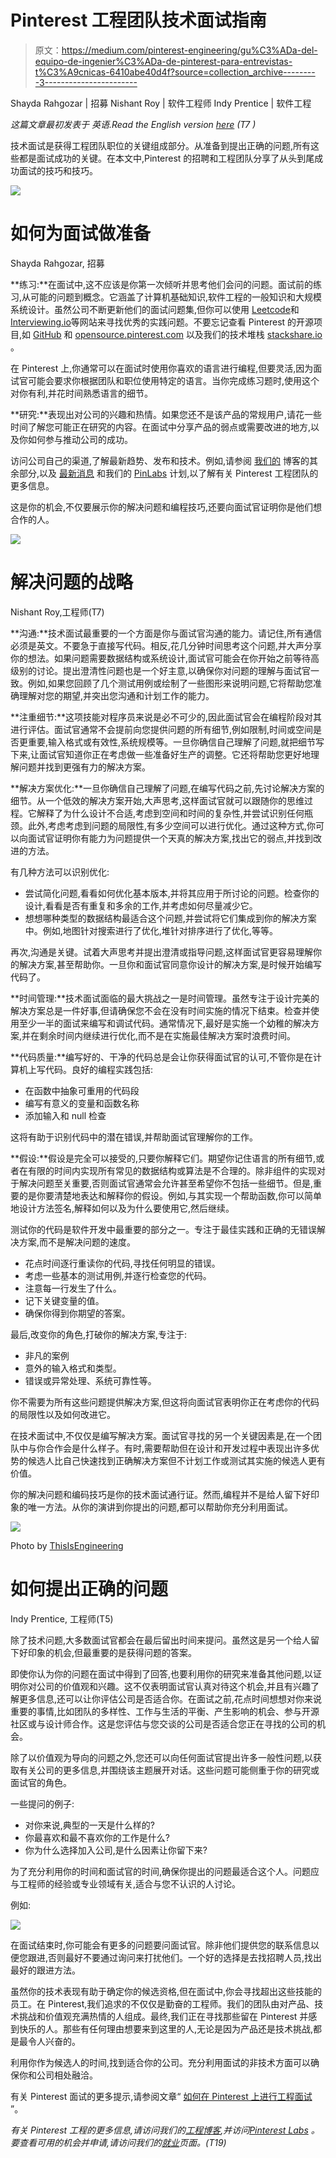 # Pinterest 工程团队技术面试指南

> 原文：<https://medium.com/pinterest-engineering/gu%C3%ADa-del-equipo-de-ingenier%C3%ADa-de-pinterest-para-entrevistas-t%C3%A9cnicas-6410abe40d4f?source=collection_archive---------3----------------------->

Shayda Rahgozar | 招募 Nishant Roy | 软件工程师 Indy Prentice | 软件工程

*这篇文章最初发表于 英语.Read the English version* [*here*](/pinterest-engineering/a-pinterest-engineering-guide-to-technical-interviews-1c2471c2d139) *(T7 )*

技术面试是获得工程团队职位的关键组成部分。从准备到提出正确的问题,所有这些都是面试成功的关键。在本文中,Pinterest 的招聘和工程团队分享了从头到尾成功面试的技巧和技巧。

![](img/603388c2d81b5a0b4ba3e5b73302632f.png)

# 如何为面试做准备

Shayda Rahgozar, 招募

**练习:**在面试中,这不应该是你第一次倾听并思考他们会问的问题。面试前的练习,从可能的问题到概念。它涵盖了计算机基础知识,软件工程的一般知识和大规模系统设计。虽然公司不断更新他们的面试问题集,但你可以使用 [Leetcode](https://leetcode.com/)和 [Interviewing.io](https://interviewing.io/)等网站来寻找优秀的实践问题。不要忘记查看 Pinterest 的开源项目,如 [GitHub](https://github.com/pinterest/) 和 [opensource.pinterest.com](https://opensource.pinterest.com/) 以及我们的技术堆栈 [stackshare.io](https://stackshare.io/pinterest/pinterest) 。

在 Pinterest 上,你通常可以在面试时使用你喜欢的语言进行编程,但要灵活,因为面试官可能会要求你根据团队和职位使用特定的语言。当你完成练习题时,使用这个对你有利,并花时间熟悉语言的细节。

**研究:**表现出对公司的兴趣和热情。如果您还不是该产品的常规用户,请花一些时间了解您可能正在研究的内容。在面试中分享产品的弱点或需要改进的地方,以及你如何参与推动公司的成功。

访问公司自己的渠道,了解最新趋势、发布和技术。例如,请参阅 [我们的](https://medium.com/pinterest-engineering/medium-com-pinterest-engineering-espanol/home) 博客的其余部分,以及 [最新消息](https://newsroom.pinterest.com/es/company) 和我们的 [PinLabs](https://www.pinterestlabs.com/) 计划,以了解有关 Pinterest 工程团队的更多信息。

这是你的机会,不仅要展示你的解决问题和编程技巧,还要向面试官证明你是他们想合作的人。

![](img/80679d80c80ea0dcc39370cd4783feda.png)

# 解决问题的战略

Nishant Roy,工程师(T7)

**沟通:**技术面试最重要的一个方面是你与面试官沟通的能力。请记住,所有通信必须是英文。不要急于直接写代码。相反,花几分钟时间思考这个问题,并大声分享你的想法。如果问题需要数据结构或系统设计,面试官可能会在你开始之前等待高级别的讨论。提出澄清性问题也是一个好主意,以确保你对问题的理解与面试官一致。例如,如果您回顾了几个测试用例或绘制了一些图形来说明问题,它将帮助您准确理解对您的期望,并突出您沟通和计划工作的能力。

**注重细节:**这项技能对程序员来说是必不可少的,因此面试官会在编程阶段对其进行评估。面试官通常不会提前向您提供问题的所有细节,例如限制,时间或空间是否更重要,输入格式或有效性,系统规模等。一旦你确信自己理解了问题,就把细节写下来,让面试官知道你正在考虑做一些准备好生产的调整。它还将帮助您更好地理解问题并找到更强有力的解决方案。

**解决方案优化:**一旦你确信自己理解了问题,在编写代码之前,先讨论解决方案的细节。从一个低效的解决方案开始,大声思考,这样面试官就可以跟随你的思维过程。它解释了为什么设计不合适,考虑到空间和时间的复杂性,并尝试识别任何瓶颈。此外,考虑考虑到问题的局限性,有多少空间可以进行优化。通过这种方式,你可以向面试官证明你有能力为问题提供一个天真的解决方案,找出它的弱点,并找到改进的方法。

有几种方法可以识别优化:

*   尝试简化问题,看看如何优化基本版本,并将其应用于所讨论的问题。检查你的设计,看看是否有重复和多余的工作,并考虑如何尽量减少它。
*   想想哪种类型的数据结构最适合这个问题,并尝试将它们集成到你的解决方案中。例如,地图针对搜索进行了优化,堆针对排序进行了优化,等等。

再次,沟通是关键。试着大声思考并提出澄清或指导问题,这样面试官更容易理解你的解决方案,甚至帮助你。一旦你和面试官同意你设计的解决方案,是时候开始编写代码了。

**时间管理:**技术面试面临的最大挑战之一是时间管理。虽然专注于设计完美的解决方案总是一件好事,但请确保您不会在没有时间实施的情况下结束。检查并使用至少一半的面试来编写和调试代码。通常情况下,最好是实施一个幼稚的解决方案,并在剩余时间内继续进行优化,而不是在实施最佳解决方案时浪费时间。

**代码质量:**编写好的、干净的代码总是会让你获得面试官的认可,不管你是在计算机上写代码。良好的编程实践包括:

*   在函数中抽象可重用的代码段
*   编写有意义的变量和函数名称
*   添加输入和 null 检查

这将有助于识别代码中的潜在错误,并帮助面试官理解你的工作。

**假设:**假设是完全可以接受的,只要你解释它们。期望你记住语言的所有细节,或者在有限的时间内实现所有常见的数据结构或算法是不合理的。除非组件的实现对于解决问题至关重要,否则面试官通常会允许甚至希望你不包括一些细节。但是,重要的是你要清楚地表达和解释你的假设。例如,与其实现一个帮助函数,你可以简单地设计方法签名,解释如何以及为什么要使用它,然后继续。

测试你的代码是软件开发中最重要的部分之一。专注于最佳实践和正确的无错误解决方案,而不是解决问题的速度。

*   花点时间逐行重读你的代码,寻找任何明显的错误。
*   考虑一些基本的测试用例,并逐行检查您的代码。
*   注意每一行发生了什么。
*   记下关键变量的值。
*   确保你得到你期望的答案。

最后,改变你的角色,打破你的解决方案,专注于:

*   非凡的案例
*   意外的输入格式和类型。
*   错误或异常处理、系统可靠性等。

你不需要为所有这些问题提供解决方案,但这将向面试官表明你正在考虑你的代码的局限性以及如何改进它。

在技术面试中,不仅仅是编写解决方案。面试官寻找的另一个关键因素是,在一个团队中与你合作会是什么样子。有时,需要帮助但在设计和开发过程中表现出许多优势的候选人比自己快速找到正确解决方案但不计划工作或测试其实施的候选人更有价值。

你的解决问题和编码技巧是你的技术面试通行证。然而,编程并不是给人留下好印象的唯一方法。从你的演讲到你提出的问题,都可以帮助你充分利用面试。

![](img/6bb10b678a2ee893ce4339689fccc9e0.png)

Photo by [ThisIsEngineering](https://www.pexels.com/@thisisengineering?utm_content=attributionCopyText&utm_medium=referral&utm_source=pexels)

# 如何提出正确的问题

Indy Prentice, 工程师(T5)

除了技术问题,大多数面试官都会在最后留出时间来提问。虽然这是另一个给人留下好印象的机会,但最重要的是获得问题的答案。

即使你认为你的问题在面试中得到了回答,也要利用你的研究来准备其他问题,以证明你对公司的价值观和兴趣。这不仅表明面试官认真对待这个机会,并且有兴趣了解更多信息,还可以让你评估公司是否适合你。在面试之前,花点时间想想对你来说重要的事情,比如团队的多样性、工作与生活的平衡、产生影响的机会、参与开源社区或与设计师合作。这是您评估与您交谈的公司是否适合您正在寻找的公司的机会。

除了以价值观为导向的问题之外,您还可以向任何面试官提出许多一般性问题,以获取有关公司的更多信息,并围绕该主题展开对话。这些问题可能侧重于你的研究或面试官的角色。

一些提问的例子:

*   对你来说,典型的一天是什么样的?
*   你最喜欢和最不喜欢你的工作是什么?
*   你为什么选择加入公司,是什么因素让你留下来?

为了充分利用你的时间和面试官的时间,确保你提出的问题最适合这个人。问题应与工程师的经验或专业领域有关,适合与您不认识的人讨论。

例如:

![](img/2ed406f32c9bf3ab06c8778b0a34d74a.png)

在面试结束时,你可能会有更多的问题要问面试官。除非他们提供您的联系信息以便您跟进,否则最好不要通过询问来打扰他们。一个好的选择是去找招聘人员,找出最好的跟进方法。

虽然你的技术表现有助于确定你的候选资格,但在面试中,你会寻找超出这些技能的员工。在 Pinterest,我们追求的不仅仅是勤奋的工程师。我们的团队由对产品、技术挑战和价值观充满热情的人组成。最终,我们正在寻找那些留在 Pinterest 并感到快乐的人。那些有任何理由想要来到这里的人,无论是因为产品还是技术挑战,都是最令人兴奋的。

利用你作为候选人的时间,找到适合你的公司。充分利用面试的非技术方面可以确保你和公司相处融洽。

有关 Pinterest 面试的更多提示,请参阅文章“ [如何在 Pinterest 上进行工程面试](/pinterest-engineering/cómo-es-el-proceso-de-entrevistas-de-ingeniería-en-pinterest-5cb4edc65dc) ”。

*有关 Pinterest 工程的更多信息,请访问我们的*[*工程博客*](https://medium.com/pinterest-engineering)*,并访问*[*Pinterest Labs*](https://www.pinterestlabs.com?utm_source=medium&utm_medium=blog-article-link&utm_campaign=rahgozar-et-al-january-26-2022&utm_content=spanish-technical-interview-guide) *。要查看可用的机会并申请,请访问我们的*[*就业*](https://www.pinterestcareers.com?utm_source=medium&utm_medium=blog-article-link&utm_campaign=rahgozar-et-al-january-26-2022&utm_content=spanish-technical-interview-guide)*页面。(T19)*